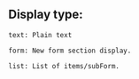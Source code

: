 ## Display type:

```
text: Plain text

form: New form section display.

list: List of items/subForm.
```
